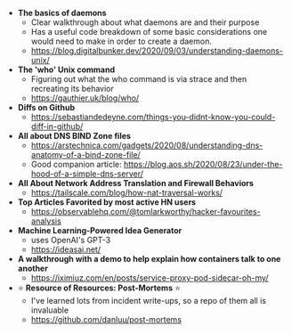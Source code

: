 - **The basics of daemons**
  - Clear walkthrough about what daemons are and their purpose
  - Has a useful code breakdown of some basic considerations one would need to make in order to create a daemon.
  - https://blog.digitalbunker.dev/2020/09/03/understanding-daemons-unix/
- **The 'who' Unix command**
  - Figuring out what the who command is via strace and then recreating its behavior
  - https://gauthier.uk/blog/who/
- **Diffs on Github**
  - https://sebastiandedeyne.com/things-you-didnt-know-you-could-diff-in-github/
- **All about DNS BIND Zone files**
  - https://arstechnica.com/gadgets/2020/08/understanding-dns-anatomy-of-a-bind-zone-file/
  - Good companion article: https://blog.aos.sh/2020/08/23/under-the-hood-of-a-simple-dns-server/
- **All About Network Address Translation and Firewall Behaviors**
  - https://tailscale.com/blog/how-nat-traversal-works/
- **Top Articles Favorited by most active HN users**
  - https://observablehq.com/@tomlarkworthy/hacker-favourites-analysis
- **Machine Learning-Powered Idea Generator**
  - uses OpenAI's GPT-3
  - https://ideasai.net/
- **A walkthrough with a demo to help explain how containers talk to one another**
  - https://iximiuz.com/en/posts/service-proxy-pod-sidecar-oh-my/
- :star: **Resource of Resources: Post-Mortems** :star:
  - I've learned lots from incident write-ups, so a repo of them all is invaluable
  - https://github.com/danluu/post-mortems